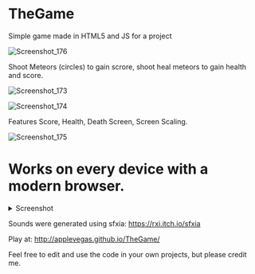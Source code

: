 # TheGame

Simple game made in HTML5 and JS for a project

![Screenshot_176](https://user-images.githubusercontent.com/40367739/110623321-be7b2980-81ad-11eb-8f01-6fae5fb9656e.png)

Shoot Meteors (circles) to gain scrore, shoot heal meteors to gain health and score.

![Screenshot_173](https://user-images.githubusercontent.com/40367739/110623258-a6a3a580-81ad-11eb-9657-03081640bd03.png)

![Screenshot_174](https://user-images.githubusercontent.com/40367739/110623287-b0c5a400-81ad-11eb-8dbd-fef80982605b.png)

Features Score, Health, Death Screen, Screen Scaling.

![Screenshot_175](https://user-images.githubusercontent.com/40367739/110623297-b4f1c180-81ad-11eb-9cb4-fa81c4443227.png)


# Works on every device with a modern browser.

<details>
  <summary>Screenshot</summary>
  
  ![IMG_2097](https://user-images.githubusercontent.com/40367739/110624498-53325700-81af-11eb-94f3-ffe2eb21bc21.PNG)
  
</details>

Sounds were generated using sfxia: https://rxi.itch.io/sfxia

Play at: http://applevegas.github.io/TheGame/

Feel free to edit and use the code in your own projects, but please credit me.
